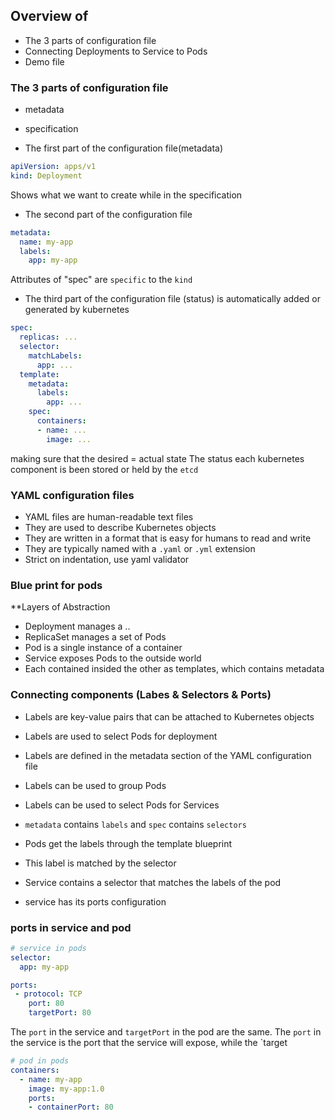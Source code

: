 ## Overview of 
- The 3 parts of configuration file
- Connecting Deployments to Service to Pods
- Demo file

### The 3 parts of configuration file
- metadata 
- specification

- The first part of the configuration file(metadata)
```yaml
apiVersion: apps/v1
kind: Deployment
```
Shows what we want to create while in the specification
- The second part of the configuration file
```yaml 
metadata:
  name: my-app
  labels:
    app: my-app
```
Attributes of "spec" are `specific` to the `kind`

- The third part of the configuration file (status) is automatically added or generated by kubernetes
```yaml 
spec:
  replicas: ...
  selector:
    matchLabels:
      app: ...
  template:
    metadata:
      labels:
        app: ...
    spec:
      containers:
      - name: ...
        image: ...
```
making sure that the desired = actual state
The status each kubernetes component is been stored or held by the `etcd`

### YAML configuration files
- YAML files are human-readable text files
- They are used to describe Kubernetes objects
- They are written in a format that is easy for humans to read and write
- They are typically named with a `.yaml` or `.yml` extension
- Strict on indentation, use yaml validator

### Blue print for pods
**Layers of Abstraction
- Deployment manages a ..
- ReplicaSet manages a set of Pods
- Pod is a single instance of a container
- Service exposes Pods to the outside world
- Each contained insided the other as templates, which contains metadata

### Connecting components (Labes & Selectors & Ports) 
- Labels are key-value pairs that can be attached to Kubernetes objects
- Labels are used to select Pods for deployment
- Labels are defined in the metadata section of the YAML configuration file
- Labels can be used to group Pods
- Labels can be used to select Pods for Services
- `metadata` contains `labels` and `spec` contains `selectors`

- Pods get the labels through the template blueprint
- This label is matched by the selector

- Service contains a selector that matches the labels of the pod
- service has its ports configuration

### ports in service and pod
```yaml
# service in pods
selector:
  app: my-app

ports:
 - protocol: TCP
    port: 80
    targetPort: 80  
```
The `port` in the service and `targetPort` in the pod are the same. The `port` in the service is the port that the service will expose, while the `target
```yaml
# pod in pods
containers:
  - name: my-app
    image: my-app:1.0
    ports:
    - containerPort: 80
```


